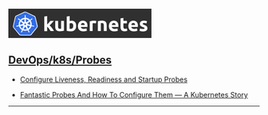 [![](../resource/k8s.png)](https://kubernetes.io/docs/concepts/configuration/secret/)
## <ins>[DevOps]/[k8s]/Probes


- [Configure Liveness, Readiness and Startup Probes](https://kubernetes.io/docs/tasks/configure-pod-container/configure-liveness-readiness-startup-probes/)

- [Fantastic Probes And How To Configure Them — A Kubernetes Story](https://medium.com/swlh/fantastic-probes-and-how-to-configure-them-fef7e030bd2f)


------

[DevOps]: <../../README.md>
[k8s]: <./k8s.md>
